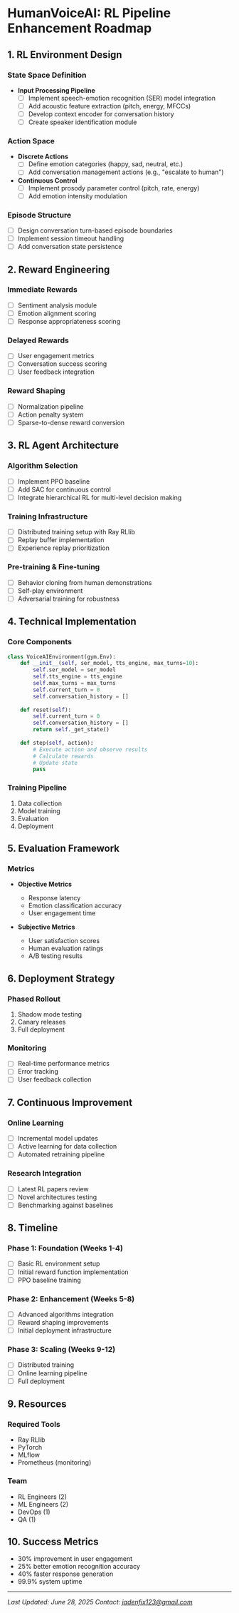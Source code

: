 # HumanVoiceAI: RL Pipeline Enhancement Roadmap

## 1. RL Environment Design

### State Space Definition
- **Input Processing Pipeline**
  - [ ] Implement speech-emotion recognition (SER) model integration
  - [ ] Add acoustic feature extraction (pitch, energy, MFCCs)
  - [ ] Develop context encoder for conversation history
  - [ ] Create speaker identification module

### Action Space
- **Discrete Actions**
  - [ ] Define emotion categories (happy, sad, neutral, etc.)
  - [ ] Add conversation management actions (e.g., "escalate to human")
  
- **Continuous Control**
  - [ ] Implement prosody parameter control (pitch, rate, energy)
  - [ ] Add emotion intensity modulation

### Episode Structure
- [ ] Design conversation turn-based episode boundaries
- [ ] Implement session timeout handling
- [ ] Add conversation state persistence

## 2. Reward Engineering

### Immediate Rewards
- [ ] Sentiment analysis module
- [ ] Emotion alignment scoring
- [ ] Response appropriateness scoring

### Delayed Rewards
- [ ] User engagement metrics
- [ ] Conversation success scoring
- [ ] User feedback integration

### Reward Shaping
- [ ] Normalization pipeline
- [ ] Action penalty system
- [ ] Sparse-to-dense reward conversion

## 3. RL Agent Architecture

### Algorithm Selection
- [ ] Implement PPO baseline
- [ ] Add SAC for continuous control
- [ ] Integrate hierarchical RL for multi-level decision making

### Training Infrastructure
- [ ] Distributed training setup with Ray RLlib
- [ ] Replay buffer implementation
- [ ] Experience replay prioritization

### Pre-training & Fine-tuning
- [ ] Behavior cloning from human demonstrations
- [ ] Self-play environment
- [ ] Adversarial training for robustness

## 4. Technical Implementation

### Core Components
```python
class VoiceAIEnvironment(gym.Env):
    def __init__(self, ser_model, tts_engine, max_turns=10):
        self.ser_model = ser_model
        self.tts_engine = tts_engine
        self.max_turns = max_turns
        self.current_turn = 0
        self.conversation_history = []
        
    def reset(self):
        self.current_turn = 0
        self.conversation_history = []
        return self._get_state()
        
    def step(self, action):
        # Execute action and observe results
        # Calculate rewards
        # Update state
        pass
```

### Training Pipeline
1. Data collection
2. Model training
3. Evaluation
4. Deployment

## 5. Evaluation Framework

### Metrics
- **Objective Metrics**
  - Response latency
  - Emotion classification accuracy
  - User engagement time
  
- **Subjective Metrics**
  - User satisfaction scores
  - Human evaluation ratings
  - A/B testing results

## 6. Deployment Strategy

### Phased Rollout
1. Shadow mode testing
2. Canary releases
3. Full deployment

### Monitoring
- [ ] Real-time performance metrics
- [ ] Error tracking
- [ ] User feedback collection

## 7. Continuous Improvement

### Online Learning
- [ ] Incremental model updates
- [ ] Active learning for data collection
- [ ] Automated retraining pipeline

### Research Integration
- [ ] Latest RL papers review
- [ ] Novel architectures testing
- [ ] Benchmarking against baselines

## 8. Timeline

### Phase 1: Foundation (Weeks 1-4)
- [ ] Basic RL environment setup
- [ ] Initial reward function implementation
- [ ] PPO baseline training

### Phase 2: Enhancement (Weeks 5-8)
- [ ] Advanced algorithms integration
- [ ] Reward shaping improvements
- [ ] Initial deployment infrastructure

### Phase 3: Scaling (Weeks 9-12)
- [ ] Distributed training
- [ ] Online learning pipeline
- [ ] Full deployment

## 9. Resources

### Required Tools
- Ray RLlib
- PyTorch
- MLflow
- Prometheus (monitoring)

### Team
- RL Engineers (2)
- ML Engineers (2)
- DevOps (1)
- QA (1)

## 10. Success Metrics
- 30% improvement in user engagement
- 25% better emotion recognition accuracy
- 40% faster response generation
- 99.9% system uptime

---
*Last Updated: June 28, 2025*
*Contact: jadenfix123@gmail.com*
